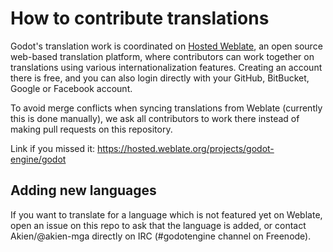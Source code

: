 # How to contribute translations

Godot's translation work is coordinated on
[Hosted Weblate](https://hosted.weblate.org/projects/godot-engine/godot),
an open source web-based translation platform, where contributors can work
together on translations using various internationalization features.
Creating an account there is free, and you can also login directly with
your GitHub, BitBucket, Google or Facebook account.

To avoid merge conflicts when syncing translations from Weblate (currently
this is done manually), we ask all contributors to work there instead of
making pull requests on this repository.

Link if you missed it: https://hosted.weblate.org/projects/godot-engine/godot

## Adding new languages

If you want to translate for a language which is not featured yet on Weblate,
open an issue on this repo to ask that the language is added, or contact
Akien/@akien-mga directly on IRC (#godotengine channel on Freenode).
